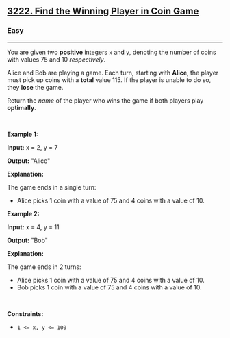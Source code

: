 <h2>
  <a href="https://leetcode.com/problems/find-the-winning-player-in-coin-game/description/">3222. Find the Winning Player in Coin Game</a>
</h2>
<h3>Easy</h3>
<hr />
<div class="elfjS" data-track-load="description_content">
  <p>
    You are given two <strong>positive</strong> integers <code>x</code> and
    <code>y</code>, denoting the number of coins with values 75 and 10
    <em>respectively</em>.
  </p>

  <p>
    Alice and Bob are playing a game. Each turn, starting with
    <strong>Alice</strong>, the player must pick up coins with a
    <strong>total</strong> value 115. If the player is unable to do so, they
    <strong>lose</strong> the game.
  </p>

  <p>
    Return the <em>name</em> of the player who wins the game if both players
    play <strong>optimally</strong>.
  </p>

  <p>&nbsp;</p>
  <p><strong class="example">Example 1:</strong></p>

  <div class="example-block">
    <p><strong>Input:</strong> <span class="example-io">x = 2, y = 7</span></p>
    <p><strong>Output:</strong> <span class="example-io">"Alice"</span></p>
    <p><strong>Explanation:</strong></p>
    <p>The game ends in a single turn:</p>
    <ul>
      <li>
        Alice picks 1 coin with a value of 75 and 4 coins with a value of 10.
      </li>
    </ul>
  </div>

  <p><strong class="example">Example 2:</strong></p>

  <div class="example-block">
    <p><strong>Input:</strong> <span class="example-io">x = 4, y = 11</span></p>
    <p><strong>Output:</strong> <span class="example-io">"Bob"</span></p>
    <p><strong>Explanation:</strong></p>
    <p>The game ends in 2 turns:</p>
    <ul>
      <li>
        Alice picks 1 coin with a value of 75 and 4 coins with a value of 10.
      </li>
      <li>
        Bob picks 1 coin with a value of 75 and 4 coins with a value of 10.
      </li>
    </ul>
  </div>

  <p>&nbsp;</p>
  <p><strong>Constraints:</strong></p>

  <ul>
    <li><code>1 &lt;= x, y &lt;= 100</code></li>
  </ul>
</div>
